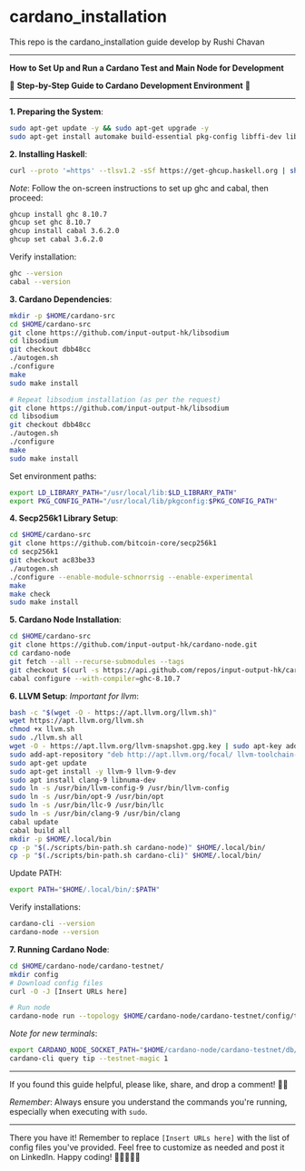 # cardano_installation
This repo is the cardano_installation guide  develop by Rushi Chavan

---

**How to Set Up and Run a Cardano Test and Main Node for Development**

🔧 **Step-by-Step Guide to Cardano Development Environment** 🔧

---

**1. Preparing the System**:
```bash
sudo apt-get update -y && sudo apt-get upgrade -y
sudo apt-get install automake build-essential pkg-config libffi-dev libgmp-dev libssl-dev libtinfo-dev libsystemd-dev zlib1g-dev make g++ tmux git jq wget libncursesw5 libtool autoconf -y
```

**2. Installing Haskell**:
```bash
curl --proto '=https' --tlsv1.2 -sSf https://get-ghcup.haskell.org | sh
```
*Note*: Follow the on-screen instructions to set up ghc and cabal, then proceed:

```bash
ghcup install ghc 8.10.7
ghcup set ghc 8.10.7
ghcup install cabal 3.6.2.0
ghcup set cabal 3.6.2.0
```
Verify installation:
```bash
ghc --version
cabal --version
```

**3. Cardano Dependencies**:
```bash
mkdir -p $HOME/cardano-src
cd $HOME/cardano-src
git clone https://github.com/input-output-hk/libsodium
cd libsodium
git checkout dbb48cc
./autogen.sh
./configure
make
sudo make install

# Repeat libsodium installation (as per the request)
git clone https://github.com/input-output-hk/libsodium
cd libsodium
git checkout dbb48cc
./autogen.sh
./configure
make
sudo make install
```
Set environment paths:
```bash
export LD_LIBRARY_PATH="/usr/local/lib:$LD_LIBRARY_PATH"
export PKG_CONFIG_PATH="/usr/local/lib/pkgconfig:$PKG_CONFIG_PATH"
```

**4. Secp256k1 Library Setup**:
```bash
cd $HOME/cardano-src
git clone https://github.com/bitcoin-core/secp256k1
cd secp256k1
git checkout ac83be33
./autogen.sh
./configure --enable-module-schnorrsig --enable-experimental
make
make check
sudo make install
```

**5. Cardano Node Installation**:
```bash
cd $HOME/cardano-src
git clone https://github.com/input-output-hk/cardano-node.git
cd cardano-node
git fetch --all --recurse-submodules --tags
git checkout $(curl -s https://api.github.com/repos/input-output-hk/cardano-node/releases/latest | jq -r .tag_name)
cabal configure --with-compiler=ghc-8.10.7
```

**6. LLVM Setup**:
*Important for llvm*:
```bash
bash -c "$(wget -O - https://apt.llvm.org/llvm.sh)"
wget https://apt.llvm.org/llvm.sh
chmod +x llvm.sh
sudo ./llvm.sh all
wget -O - https://apt.llvm.org/llvm-snapshot.gpg.key | sudo apt-key add -
sudo add-apt-repository "deb http://apt.llvm.org/focal/ llvm-toolchain-focal-9 main"
sudo apt-get update
sudo apt-get install -y llvm-9 llvm-9-dev
sudo apt install clang-9 libnuma-dev
sudo ln -s /usr/bin/llvm-config-9 /usr/bin/llvm-config
sudo ln -s /usr/bin/opt-9 /usr/bin/opt
sudo ln -s /usr/bin/llc-9 /usr/bin/llc
sudo ln -s /usr/bin/clang-9 /usr/bin/clang
cabal update
cabal build all
mkdir -p $HOME/.local/bin
cp -p "$(./scripts/bin-path.sh cardano-node)" $HOME/.local/bin/
cp -p "$(./scripts/bin-path.sh cardano-cli)" $HOME/.local/bin/
```
Update PATH:
```bash
export PATH="$HOME/.local/bin/:$PATH"
```
Verify installations:
```bash
cardano-cli --version
cardano-node --version
```

**7. Running Cardano Node**:
```bash
cd $HOME/cardano-node/cardano-testnet/
mkdir config
# Download config files
curl -O -J [Insert URLs here]

# Run node
cardano-node run --topology $HOME/cardano-node/cardano-testnet/config/topology.json --database-path $HOME/cardano-node/cardano-testnet/db --socket-path $HOME/cardano-node/cardano-testnet/db/node.socket --host-addr 0.0.0.0 --port 1337 --config $HOME/cardano-node/cardano-testnet/config/config.json
```
*Note for new terminals*:
```bash
export CARDANO_NODE_SOCKET_PATH="$HOME/cardano-node/cardano-testnet/db/node.socket"
cardano-cli query tip --testnet-magic 1
```

---

If you found this guide helpful, please like, share, and drop a comment! 🔗🚀

*Remember*: Always ensure you understand the commands you're running, especially when executing with `sudo`.

---

There you have it! Remember to replace `[Insert URLs here]` with the list of config files you've provided. Feel free to customize as needed and post it on LinkedIn. Happy coding! 🚀👨‍💻👩‍💻

